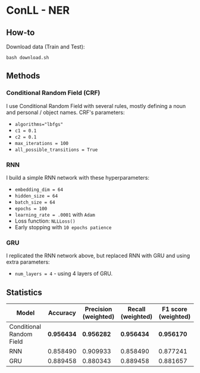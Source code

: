 # ConLL - NER

## How-to
Download data (Train and Test):
```
bash download.sh
```

## Methods
### Conditional Random Field (CRF)
I use Conditional Random Field with several rules, mostly defining a noun and personal / object names. CRF's parameters:
- `algorithms="lbfgs"`
- `c1 = 0.1`
- `c2 = 0.1`
- `max_iterations = 100`
- `all_possible_transitions = True`


### RNN
I build a simple RNN network with these hyperparameters:
- `embedding_dim = 64`
- `hidden_size = 64`
- `batch_size = 64`
- `epochs = 100`
- `learning_rate = .0001` with `Adam`
- Loss function: `NLLLoss()`
- Early stopping with `10 epochs patience`

### GRU
I replicated the RNN network above, but replaced RNN with GRU and using extra parameters:
- `num_layers = 4` - using 4 layers of GRU.

## Statistics
| Model                    | Accuracy     | Precision (weighted) | Recall (weighted) | F1 score (weighted) |
| ------------------------ | ------------ | -------------------- | ----------------- | ------------------- |
| Conditional Random Field | **0.956434** | **0.956282**         | **0.956434**      | **0.956170**        |
| RNN                      | 0.858490     | 0.909933             | 0.858490          | 0.877241            |
| GRU                      | 0.889458     | 0.880343             | 0.889458          | 0.881657            |

